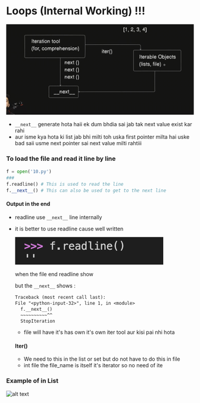 
# Loops (Internal Working) !!!

![alt text](image.png)
- `__next__` generate hota haii ek dum bhdia sai jab tak next value exist kar rahi 
- aur isme kya hota ki list jab bhi milti toh uska first pointer milta hai uske bad saii usme next pointer sai next value milti rahtiii 

### To load the file and read it line by line 
```python
f = open('10.py')
###
f.readline() # This is used to read the line 
f.__next__() # This can also be used to get to the next line 
```
#### Output in the end 
- readline use `__next__` line internally 
- it is better to use readline cause well written 
  
  ![alt text](image-1.png) 

  when the file end readline show
  
  but the `__next__` shows : 
  ```
  Traceback (most recent call last):
  File "<python-input-32>", line 1, in <module>
    f.__next__()
    ~~~~~~~~~~^^
    StopIteration
    ```
    - file will have it's has own it's own iter tool aur kisi pai nhi hota 
  #### Iter()
  - We need to this in the list or set but do not have to do this in file 
  - int file the file_name is itself it's iterator so no need of ite
 
 ### Example of in List 
  ![alt text](image-2.png)


